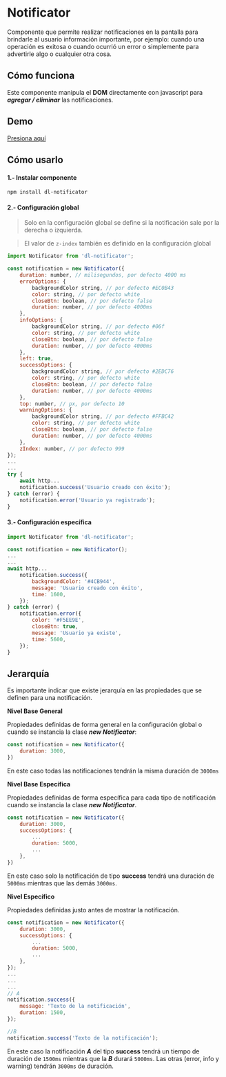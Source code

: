# Notificator
Componente que permite realizar notificaciones en la pantalla para brindarle al usuario información importante, por ejemplo: cuando una operación es exitosa o cuando ocurrió un error o simplemente para advertirle algo o cualquier otra cosa.

## Cómo funciona
Este componente manipula el **DOM** directamente con javascript para ***agregar / eliminar*** las notificaciones.

## Demo
[Presiona aquí](https://josejuan81.github.io/dl-notificator/)

## Cómo usarlo

#### 1.- Instalar componente
`npm install dl-notificator`

#### 2.- Configuración global
> Solo en la configuración global se define si la notificación sale por la derecha o izquierda.

> El valor de `z-index` también es definido en la configuración global
```js
import Notificator from 'dl-notificator';

const notification = new Notificator({
	duration: number, // milisegundos, por defecto 4000 ms
	errorOptions: {
		backgroundColor string, // por defecto #EC0B43
		color: string, // por defecto white
		closeBtn: boolean, // por defecto false
		duration: number, // por defecto 4000ms
	},
	infoOptions: {
		backgroundColor string, // por defecto #06f
		color: string, // por defecto white
		closeBtn: boolean, // por defecto false
		duration: number, // por defecto 4000ms
	},
	left: true,
	successOptions: {
		backgroundColor string, // por defecto #2EDC76
		color: string, // por defecto white
		closeBtn: boolean, // por defecto false
		duration: number, // por defecto 4000ms
	},
	top: number, // px, por defecto 10
	warningOptions: {
		backgroundColor string, // por defecto #FFBC42
		color: string, // por defecto white
		closeBtn: boolean, // por defecto false
		duration: number, // por defecto 4000ms
	},
	zIndex: number, // por defecto 999
});
...
...
try {
	await http...
	notification.success('Usuario creado con éxito');
} catch (error) {
	notification.error('Usuario ya registrado');
}
```
#### 3.- Configuración específica
```js
import Notificator from 'dl-notificator';

const notification = new Notificator();
...
...
await http...
	notification.success({
		backgroundColor: '#4CB944',
		message: 'Usuario creado con éxito',
		time: 1600,
	});
} catch (error) {
	notification.error({
		color: '#F5EE9E',
		closeBtn: true,
		message: 'Usuario ya existe',
		time: 5600,
	});
}
```

## Jerarquía
Es importante indicar que existe jerarquía en las propiedades que se definen para una notificación.

**Nivel Base General**

Propiedades definidas de forma general en la configuración global o cuando se instancia la clase ***new Notificator***:
```js
const notification = new Notificator({
	duration: 3000,
})
```
En este caso todas las notificaciones tendrán la misma duración de `3000ms`

**Nivel Base Específica**

Propiedades definidas de forma específica para cada tipo de notificación cuando se instancia la clase ***new Notificator***.
```js
const notification = new Notificator({
	duration: 3000,
	successOptions: {
		...
		duration: 5000,
		...
	},
})
```
En este caso solo la notificación de tipo **success** tendrá una duración de `5000ms` mientras que las demás `3000ms`.

**Nivel Específico**

Propiedades definidas justo antes de mostrar la notificación.
```js
const notification = new Notificator({
	duration: 3000,
	successOptions: {
		...
		duration: 5000,
		...
	},
});
...
...
...
// A
notification.success({
	message: 'Texto de la notificación',
	duration: 1500,
});

//B
notification.success('Texto de la notificación');
```
En este caso la notificación ***A*** del tipo **success** tendrá un tiempo de duración de `1500ms` mientras que la ***B*** durará `5000ms`. Las otras (error, info y warning) tendrán `3000ms` de duración.
